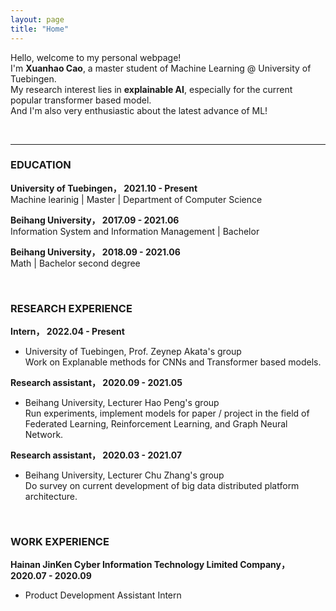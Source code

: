 ```yaml
---
layout: page
title: "Home"
---
```


Hello, welcome to my personal webpage!  
I'm **Xuanhao Cao**, a master student of Machine Learning @ University of Tuebingen.  
My research interest lies in **explainable AI**, especially for the current popular transformer based model.  
And I'm also very enthusiastic about the latest advance of ML!  

<br/>
<hr/>

### **EDUCATION**
**University of Tuebingen，      2021.10 - Present**    
Machine learinig | Master | Department of Computer Science 

**Beihang University，      2017.09 - 2021.06**    
Information System and Information Management | Bachelor


**Beihang University，      2018.09 - 2021.06**    
Math | Bachelor second degree


<br/>

### **RESEARCH EXPERIENCE**
**Intern，    2022.04 - Present**
* University of Tuebingen, Prof. Zeynep Akata's group     
Work on Explanable methods for CNNs and Transformer based models.

**Research assistant，    2020.09 - 2021.05**
* Beihang University, Lecturer Hao Peng's group    
Run experiments, implement models for paper / project in the field of Federated Learning, Reinforcement Learning, and Graph Neural Network.

**Research assistant，     2020.03 - 2021.07**
* Beihang University, Lecturer Chu Zhang's group <br/>
Do survey on current development of big data distributed platform architecture.

<br/>

### **WORK EXPERIENCE**
**Hainan JinKen Cyber Information Technology Limited Company，       2020.07 - 2020.09** <br/>
* Product Development Assistant Intern



